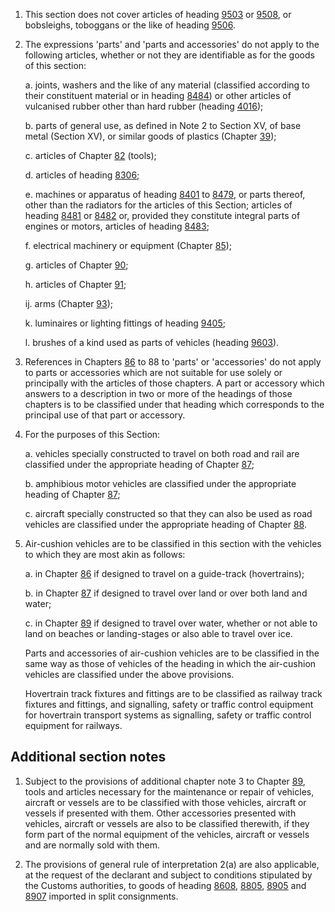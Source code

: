1. This section does not cover articles of heading [9503](/headings/9503) or [9508](/headings/9508), or bobsleighs, toboggans or the like of heading [9506](/headings/9506).

2. The expressions 'parts' and 'parts and accessories' do not apply to the following articles, whether or not they are identifiable as for the goods of this section:

    a. joints, washers and the like of any material (classified according to their constituent material or in heading [8484](/headings/8484)) or other articles of vulcanised rubber other than hard rubber (heading [4016](/headings/4016));
    
    b. parts of general use, as defined in Note 2 to Section XV, of base metal (Section XV), or similar goods of plastics (Chapter [39](/chapters/39));
    
    c. articles of Chapter [82](/chapters/82) (tools);
    
    d. articles of heading [8306](/headings/8306);
    
    e. machines or apparatus of heading [8401](/headings/8401) to [8479](/headings/8479), or parts thereof, other
than the radiators for the articles of this Section; articles of heading [8481](/headings/8481) or [8482](/headings/8482) or, provided they constitute integral parts of engines or motors, articles of heading [8483](/headings/8483);
    
    f. electrical machinery or equipment (Chapter [85](/chapters/85));
    
    g. articles of Chapter [90](/chapters/90);
    
    h. articles of Chapter [91](/chapters/91);
    
    ij. arms (Chapter [93](/chapters/93));
    
    k. luminaires or lighting fittings of heading [9405](/headings/9405);
    
    l. brushes of a kind used as parts of vehicles (heading [9603](/headings/9603)).

3. References in Chapters [86](/chapters/86) to 88 to 'parts' or 'accessories' do not apply to parts or accessories which are not suitable for use solely or principally with the articles of those chapters. A part or accessory which answers to a description in two or more of the headings of those chapters is to be classified under that heading which corresponds to the principal use of that part or accessory.

4. For the purposes of this Section:

    a. vehicles specially constructed to travel on both road and rail are classified under the appropriate heading of Chapter [87](/chapters/87);
    
    b. amphibious motor vehicles are classified under the appropriate heading of Chapter [87](/chapters/87);
    
    c. aircraft specially constructed so that they can also be used as road vehicles are classified under the appropriate heading of Chapter [88](/chapters/88).

5. Air-cushion vehicles are to be classified in this section with the vehicles to which they are most akin as follows:

    a. in Chapter [86](/chapters/86) if designed to travel on a guide-track (hovertrains);
    
    b. in Chapter [87](/chapters/87) if designed to travel over land or over both land and water;
    
    c. in Chapter [89](/chapters/89) if designed to travel over water, whether or not able to land on beaches or landing-stages or also able to travel over ice. 
    
    Parts and accessories of air-cushion vehicles are to be classified in the same way as those of vehicles of the heading in which the air-cushion vehicles are classified under the above provisions.
    
    Hovertrain track fixtures and fittings are to be classified as railway track fixtures and fittings, and signalling, safety or traffic control equipment for hovertrain transport systems as signalling, safety or traffic control equipment for railways.

## Additional section notes

1. Subject to the provisions of additional chapter note 3 to Chapter [89](/chapters/89), tools and articles necessary for the maintenance or repair of vehicles, aircraft or vessels are to be classified with those vehicles, aircraft or vessels if presented with them. Other accessories presented with vehicles, aircraft or vessels are also to be classified therewith, if they form part of the normal equipment of the vehicles, aircraft or vessels and are normally sold with them.

2. The provisions of general rule of interpretation 2(a) are also applicable, at the request of the declarant and subject to conditions stipulated by the Customs authorities, to goods of heading [8608](/headings/8608), [8805](/headings/8805), [8905](/headings/8905) and [8907](/headings/8907) imported in split consignments.
